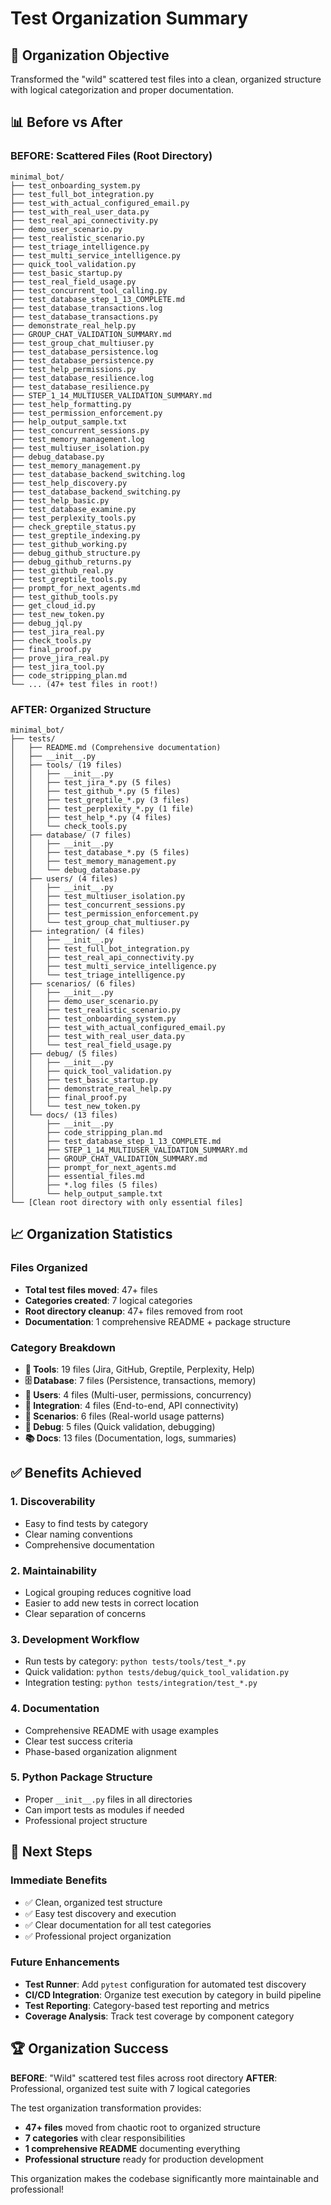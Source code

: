 # Test Organization Summary

## 🎯 Organization Objective
Transformed the "wild" scattered test files into a clean, organized structure with logical categorization and proper documentation.

## 📊 Before vs After

### BEFORE: Scattered Files (Root Directory)
```
minimal_bot/
├── test_onboarding_system.py
├── test_full_bot_integration.py
├── test_with_actual_configured_email.py
├── test_with_real_user_data.py
├── test_real_api_connectivity.py
├── demo_user_scenario.py
├── test_realistic_scenario.py
├── test_triage_intelligence.py
├── test_multi_service_intelligence.py
├── quick_tool_validation.py
├── test_basic_startup.py
├── test_real_field_usage.py
├── test_concurrent_tool_calling.py
├── test_database_step_1_13_COMPLETE.md
├── test_database_transactions.log
├── test_database_transactions.py
├── demonstrate_real_help.py
├── GROUP_CHAT_VALIDATION_SUMMARY.md
├── test_group_chat_multiuser.py
├── test_database_persistence.log
├── test_database_persistence.py
├── test_help_permissions.py
├── test_database_resilience.log
├── test_database_resilience.py
├── STEP_1_14_MULTIUSER_VALIDATION_SUMMARY.md
├── test_help_formatting.py
├── test_permission_enforcement.py
├── help_output_sample.txt
├── test_concurrent_sessions.py
├── test_memory_management.log
├── test_multiuser_isolation.py
├── debug_database.py
├── test_memory_management.py
├── test_database_backend_switching.log
├── test_help_discovery.py
├── test_database_backend_switching.py
├── test_help_basic.py
├── test_database_examine.py
├── test_perplexity_tools.py
├── check_greptile_status.py
├── test_greptile_indexing.py
├── test_github_working.py
├── debug_github_structure.py
├── debug_github_returns.py
├── test_github_real.py
├── test_greptile_tools.py
├── prompt_for_next_agents.md
├── test_github_tools.py
├── get_cloud_id.py
├── test_new_token.py
├── debug_jql.py
├── test_jira_real.py
├── check_tools.py
├── final_proof.py
├── prove_jira_real.py
├── test_jira_tool.py
├── code_stripping_plan.md
└── ... (47+ test files in root!)
```

### AFTER: Organized Structure
```
minimal_bot/
├── tests/
│   ├── README.md (Comprehensive documentation)
│   ├── __init__.py
│   ├── tools/ (19 files)
│   │   ├── __init__.py
│   │   ├── test_jira_*.py (5 files)
│   │   ├── test_github_*.py (5 files)
│   │   ├── test_greptile_*.py (3 files)
│   │   ├── test_perplexity_*.py (1 file)
│   │   ├── test_help_*.py (4 files)
│   │   └── check_tools.py
│   ├── database/ (7 files)
│   │   ├── __init__.py
│   │   ├── test_database_*.py (5 files)
│   │   ├── test_memory_management.py
│   │   └── debug_database.py
│   ├── users/ (4 files)
│   │   ├── __init__.py
│   │   ├── test_multiuser_isolation.py
│   │   ├── test_concurrent_sessions.py
│   │   ├── test_permission_enforcement.py
│   │   └── test_group_chat_multiuser.py
│   ├── integration/ (4 files)
│   │   ├── __init__.py
│   │   ├── test_full_bot_integration.py
│   │   ├── test_real_api_connectivity.py
│   │   ├── test_multi_service_intelligence.py
│   │   └── test_triage_intelligence.py
│   ├── scenarios/ (6 files)
│   │   ├── __init__.py
│   │   ├── demo_user_scenario.py
│   │   ├── test_realistic_scenario.py
│   │   ├── test_onboarding_system.py
│   │   ├── test_with_actual_configured_email.py
│   │   ├── test_with_real_user_data.py
│   │   └── test_real_field_usage.py
│   ├── debug/ (5 files)
│   │   ├── __init__.py
│   │   ├── quick_tool_validation.py
│   │   ├── test_basic_startup.py
│   │   ├── demonstrate_real_help.py
│   │   ├── final_proof.py
│   │   └── test_new_token.py
│   └── docs/ (13 files)
│       ├── __init__.py
│       ├── code_stripping_plan.md
│       ├── test_database_step_1_13_COMPLETE.md
│       ├── STEP_1_14_MULTIUSER_VALIDATION_SUMMARY.md
│       ├── GROUP_CHAT_VALIDATION_SUMMARY.md
│       ├── prompt_for_next_agents.md
│       ├── essential_files.md
│       ├── *.log files (5 files)
│       └── help_output_sample.txt
└── [Clean root directory with only essential files]
```

## 📈 Organization Statistics

### Files Organized
- **Total test files moved**: 47+ files
- **Categories created**: 7 logical categories
- **Root directory cleanup**: 47+ files removed from root
- **Documentation**: 1 comprehensive README + package structure

### Category Breakdown
- **🔧 Tools**: 19 files (Jira, GitHub, Greptile, Perplexity, Help)
- **🗄️ Database**: 7 files (Persistence, transactions, memory)
- **👥 Users**: 4 files (Multi-user, permissions, concurrency)
- **🔗 Integration**: 4 files (End-to-end, API connectivity)
- **🎯 Scenarios**: 6 files (Real-world usage patterns)
- **🐛 Debug**: 5 files (Quick validation, debugging)
- **📚 Docs**: 13 files (Documentation, logs, summaries)

## ✅ Benefits Achieved

### 1. **Discoverability**
- Easy to find tests by category
- Clear naming conventions
- Comprehensive documentation

### 2. **Maintainability**
- Logical grouping reduces cognitive load
- Easier to add new tests in correct location
- Clear separation of concerns

### 3. **Development Workflow**
- Run tests by category: `python tests/tools/test_*.py`
- Quick validation: `python tests/debug/quick_tool_validation.py`
- Integration testing: `python tests/integration/test_*.py`

### 4. **Documentation**
- Comprehensive README with usage examples
- Clear test success criteria
- Phase-based organization alignment

### 5. **Python Package Structure**
- Proper `__init__.py` files in all directories
- Can import tests as modules if needed
- Professional project structure

## 🎯 Next Steps

### Immediate Benefits
- ✅ Clean, organized test structure
- ✅ Easy test discovery and execution
- ✅ Clear documentation for all test categories
- ✅ Professional project organization

### Future Enhancements
- **Test Runner**: Add `pytest` configuration for automated test discovery
- **CI/CD Integration**: Organize test execution by category in build pipeline
- **Test Reporting**: Category-based test reporting and metrics
- **Coverage Analysis**: Track test coverage by component category

## 🏆 Organization Success

**BEFORE**: "Wild" scattered test files across root directory
**AFTER**: Professional, organized test suite with 7 logical categories

The test organization transformation provides:
- **47+ files** moved from chaotic root to organized structure
- **7 categories** with clear responsibilities
- **1 comprehensive README** documenting everything
- **Professional structure** ready for production development

This organization makes the codebase significantly more maintainable and professional! 